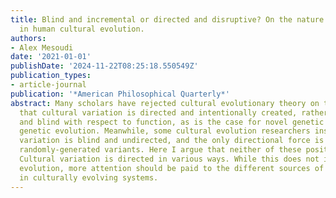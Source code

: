 ```yaml
---
title: Blind and incremental or directed and disruptive? On the nature of novel variation
  in human cultural evolution.
authors:
- Alex Mesoudi
date: '2021-01-01'
publishDate: '2024-11-22T08:25:18.550549Z'
publication_types:
- article-journal
publication: '*American Philosophical Quarterly*'
abstract: Many scholars have rejected cultural evolutionary theory on the grounds
  that cultural variation is directed and intentionally created, rather than incremental
  and blind with respect to function, as is the case for novel genetic variation in
  genetic evolution. Meanwhile, some cultural evolution researchers insist that cultural
  variation is blind and undirected, and the only directional force is selection of
  randomly-generated variants. Here I argue that neither of these positions are tenable.
  Cultural variation is directed in various ways. While this does not invalidate cultural
  evolution, more attention should be paid to the different sources of non randomness
  in culturally evolving systems.
---
```

